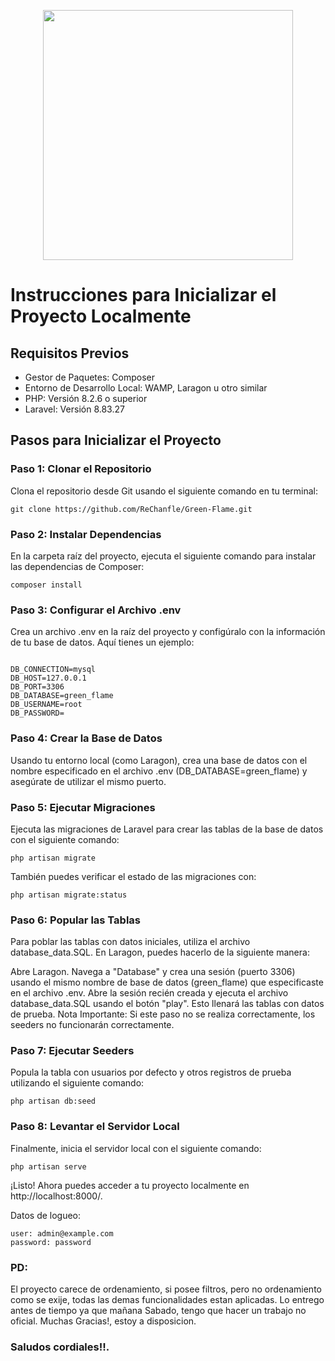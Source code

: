 <p align="center"><a href="https://laravel.com" target="_blank"><img src="https://raw.githubusercontent.com/laravel/art/master/logo-lockup/5%20SVG/2%20CMYK/1%20Full%20Color/laravel-logolockup-cmyk-red.svg" width="400"></a></p>







   # Instrucciones para Inicializar el Proyecto Localmente

## Requisitos Previos

- Gestor de Paquetes: Composer
- Entorno de Desarrollo Local: WAMP, Laragon u otro similar
- PHP: Versión 8.2.6 o superior
- Laravel: Versión 8.83.27

## Pasos para Inicializar el Proyecto

### Paso 1: Clonar el Repositorio

Clona el repositorio desde Git usando el siguiente comando en tu terminal:

```
git clone https://github.com/ReChanfle/Green-Flame.git

```

### Paso 2: Instalar Dependencias

En la carpeta raíz del proyecto, ejecuta el siguiente comando para instalar las dependencias de Composer:





```
composer install
```






### Paso 3: Configurar el Archivo .env

Crea un archivo .env en la raíz del proyecto y configúralo con la información de tu base de datos. Aquí tienes un ejemplo:

```

DB_CONNECTION=mysql
DB_HOST=127.0.0.1
DB_PORT=3306
DB_DATABASE=green_flame
DB_USERNAME=root
DB_PASSWORD=
```
### Paso 4: Crear la Base de Datos
Usando tu entorno local (como Laragon), crea una base de datos con el nombre especificado en el archivo .env (DB_DATABASE=green_flame) y asegúrate de utilizar el mismo puerto.

### Paso 5: Ejecutar Migraciones
Ejecuta las migraciones de Laravel para crear las tablas de la base de datos con el siguiente comando:

```
php artisan migrate
```
También puedes verificar el estado de las migraciones con:

```
php artisan migrate:status
```
### Paso 6: Popular las Tablas
Para poblar las tablas con datos iniciales, utiliza el archivo database_data.SQL. En Laragon, puedes hacerlo de la siguiente manera:

Abre Laragon.
Navega a "Database" y crea una sesión (puerto 3306) usando el mismo nombre de base de datos (green_flame) que especificaste en el archivo .env.
Abre la sesión recién creada y ejecuta el archivo database_data.SQL usando el botón "play". Esto llenará las tablas con datos de prueba.
Nota Importante: Si este paso no se realiza correctamente, los seeders no funcionarán correctamente.

### Paso 7: Ejecutar Seeders
Popula la tabla con usuarios por defecto y otros registros de prueba utilizando el siguiente comando:

```
php artisan db:seed
```
### Paso 8: Levantar el Servidor Local
Finalmente, inicia el servidor local con el siguiente comando:

```
php artisan serve
```
¡Listo! Ahora puedes acceder a tu proyecto localmente en http://localhost:8000/.

Datos de logueo:

```
user: admin@example.com
password: password
```

### PD:
El proyecto carece de ordenamiento, si posee filtros, pero no ordenamiento como se exije, todas las demas funcionalidades  estan aplicadas. Lo entrego antes de tiempo ya que mañana Sabado, tengo que hacer un trabajo no oficial. Muchas Gracias!, estoy a disposicion.

### Saludos cordiales!!.



   
